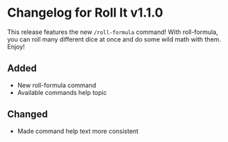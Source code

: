 # Changelog for Roll It v1.1.0

This release features the new `/roll-formula` command! With roll-formula, you can roll many different dice at once and do some wild math with them. Enjoy!

## Added

* New roll-formula command
* Available commands help topic

## Changed

* Made command help text more consistent
